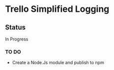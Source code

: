 # Trello Simplified Logging

## Status
In Progress

### TO DO
* Create a Node.Js module and publish to npm

